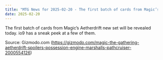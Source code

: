 ```yaml
---
title: "MTG News for 2025-02-20 - The first batch of cards from Magic’s Aetherdrift ..."
date: 2025-02-20
---
```


The first batch of cards from Magic’s Aetherdrift new set will be revealed today. io9 has a sneak peek at a few of them.

Source: Gizmodo.com (https://gizmodo.com/magic-the-gathering-aetherdrift-spoilers-possession-engine-marshalls-pathcruiser-2000554126)
